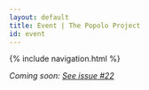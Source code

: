 ```yaml
---
layout: default
title: Event | The Popolo Project
id: event
---
```

{% include navigation.html %}

_Coming soon: [See issue #22](https://github.com/opennorth/popolo-spec/issues/22)_
